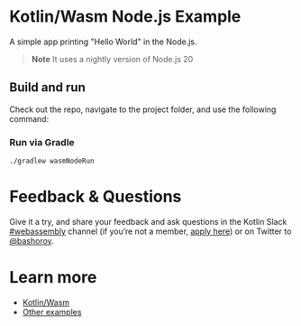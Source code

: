 # Kotlin/Wasm Node.js Example

A simple app printing "Hello World" in the Node.js.

> **Note**
> It uses a nightly version of Node.js 20

## Build and run

Check out the repo, navigate to the project folder, and use the following command:

### Run via Gradle

`./gradlew wasmNodeRun`

# Feedback & Questions

Give it a try, and share your feedback and ask questions in the Kotlin Slack [#webassembly](https://slack-chats.kotlinlang.org/c/webassembly) channel (if you’re not a member, [apply here](https://kotl.in/slack)) or on Twitter to [@bashorov](https://twitter.com/bashorov).

# Learn more

* [Kotlin/Wasm](https://kotl.in/wasm/)
* [Other examples](../../../#examples)